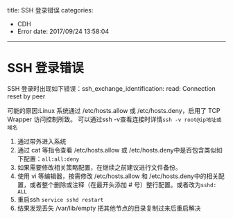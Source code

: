 title: SSH 登录错误
categories: 
- CDH
- Error
date: 2017/09/24 13:58:04
---
# SSH 登录错误
SSH 登录时出现如下错误：ssh_exchange_identification: read: Connection reset by peer

可能的原因:Linux 系统通过 /etc/hosts.allow 或 /etc/hosts.deny，启用了 TCP Wrapper  访问控制所致。
可以通过ssh -v查看连接时详情`ssh -v root@ip地址或域名`

1. 通过带外进入系统
2. 通过 cat 等指令查看 /etc/hosts.allow 或 /etc/hosts.deny中是否包含类似如下配置：`all:all:deny`
3. 如果需要修改相关策略配置，在继续之前建议进行文件备份。
4. 使用 vi 等编辑器，按需修改 /etc/hosts.allow 和 /etc/hosts.deny中的相关配置，或者整个删除或注释（在最开头添加 # 号）整行配置。或者改为`sshd: ALL`
5. 重启ssh `service sshd restart`
6. 结果发现丢失 /var/lib/empty 把其他节点的目录复制过来后重启解决


